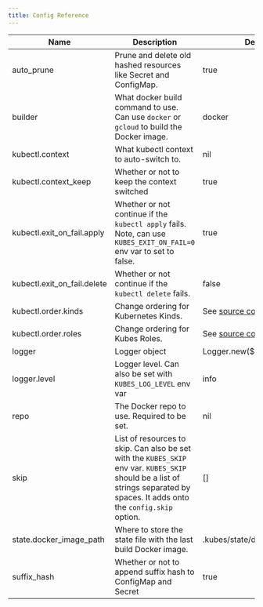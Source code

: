 ```yaml
---
title: Config Reference
---
```


Name | Description | Default
---|---|---
auto_prune | Prune and delete old hashed resources like Secret and ConfigMap. | true
builder | What docker build command to use. Can use `docker` or `gcloud` to build the Docker image. | docker
kubectl.context | What kubectl context to auto-switch to. | nil
kubectl.context_keep | Whether or not to keep the context switched | true
kubectl.exit_on_fail.apply  | Whether or not continue if the `kubectl apply` fails. Note, can use `KUBES_EXIT_ON_FAIL=0` env var to set to false. | true
kubectl.exit_on_fail.delete | Whether or not continue if the `kubectl delete` fails. | false
kubectl.order.kinds | Change ordering for Kubernetes Kinds. | See [source code](https://github.com/boltops-tools/kubes/blob/master/lib/kubes/config.rb#L52)
kubectl.order.roles | Change ordering for Kubes Roles. | See [source code](https://github.com/boltops-tools/kubes/blob/master/lib/kubes/config.rb#L44)
logger | Logger object | Logger.new($stdout)
logger.level | Logger level. Can also be set with `KUBES_LOG_LEVEL` env var | info
repo | The Docker repo to use. Required to be set. | nil
skip | List of resources to skip. Can also be set with the `KUBES_SKIP` env var. `KUBES_SKIP` should be a list of strings separated by spaces. It adds onto the `config.skip` option. | []
state.docker_image_path | Where to store the state file with the last build Docker image. | .kubes/state/docker_image.txt
suffix_hash | Whether or not to append suffix hash to ConfigMap and Secret | true
